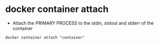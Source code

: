 # docker container attach

- Attach the PRIMARY PROCESS to the stdin, stdout and stderr of the container

```shell
docker container attach "container"
```
